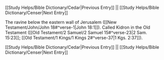 [[Study Helps/Bible Dictionary/Cedar|Previous Entry]]  ||  [[Study Helps/Bible Dictionary/Censer|Next Entry]]

 The ravine below the eastern wall of Jerusalem ([[New Testament/John/John 18#^verse-1|John 18:1]]). Called Kidron in the Old Testament ([[Old Testament/2 Samuel/2 Samuel 15#^verse-23|2 Sam. 15:23]]; [[Old Testament/1 Kings/1 Kings 2#^verse-37|1 Kgs. 2:37]]).

[[Study Helps/Bible Dictionary/Cedar|Previous Entry]]  ||  [[Study Helps/Bible Dictionary/Censer|Next Entry]]